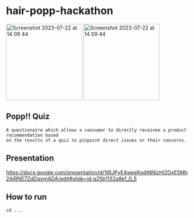 # hair-popp-hackathon

<img width="208" alt="Screenshot 2023-07-22 at 14 09 44" src="https://github.com/paulinejdavis/hair-popp-hackathon/assets/111147520/45289f11-9fb2-4f9d-bee8-afe149a53cc1">
<img width="208" alt="Screenshot 2023-07-22 at 14 09 44" src="https://github.com/paulinejdavis/hair-popp-hackathon/assets/111147520/48d8dfcc-7d9d-46be-bfe8-e20c7d5ad044">




## Popp!! Quiz

```
A questionaire which allows a consumer to directly receivee a product recommendation based
on the results of a quiz to pinpoint direct issues or their concerns.

```

## Presentation
https://docs.google.com/presentation/d/1tRJPyE4wesKgdiNNlzHI2DxE5Mh2AjRNE7ZdDqymADA/edit#slide=id.g25b1132a8e1_0_5

## How to run
```
cd ...
```

